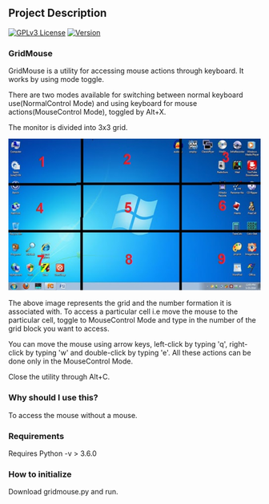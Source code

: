 ## Project Description

[![GPLv3 License](https://img.shields.io/badge/License-GPL%20v3-yellow.svg)](https://opensource.org/licenses/) [![Version](https://badge.fury.io/gh/tterb%2FHyde.svg)](https://badge.fury.io/gh/tterb%2FHyde)


### GridMouse

GridMouse is a utility for accessing mouse actions through keyboard. It works by using mode toggle.

There are two modes available for switching between normal keyboard use(NormalControl Mode) and using keyboard for mouse actions(MouseControl Mode), toggled by Alt+X.

The monitor is divided into 3x3 grid.

![Alt text](/stock_desktop.png?raw=true "3x3 division space for the monitor")

The above image represents the grid and the number formation it is associated with. To access a particular cell i.e move the mouse to the particular cell, toggle to MouseControl Mode and type in the number of the grid block you want to access. 

You can move the mouse using arrow keys, left-click by typing 'q', right-click by typing 'w' and double-click by typing 'e'. All these  actions can be done only in the MouseControl Mode.

Close the utility through Alt+C.

### Why should I use this?

To access the mouse without a mouse.

### Requirements

Requires Python -v > 3.6.0 

### How to initialize

Download gridmouse.py and run.

